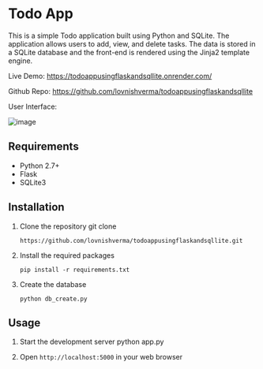 # Todo App

This is a simple Todo application built using Python and SQLite. The application allows users to add, view, and delete tasks. The data is stored in a SQLite database and the front-end is rendered using the Jinja2 template engine.

Live Demo: https://todoappusingflaskandsqllite.onrender.com/

Github Repo: https://github.com/lovnishverma/todoappusingflaskandsqllite

User Interface:

![image](https://github.com/user-attachments/assets/9e445185-3880-424f-90c4-e9b7d472b01d)


## Requirements
- Python 2.7+
- Flask
- SQLite3

## Installation
1. Clone the repository git clone 

    `https://github.com/lovnishverma/todoappusingflaskandsqllite.git`

2. Install the required packages
    
    `pip install -r requirements.txt`

3. Create the database
    
    `python db_create.py`

## Usage
1. Start the development server
    python app.py

2. Open `http://localhost:5000` in your web browser

